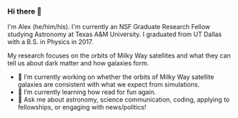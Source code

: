 ### Hi there 👋

I'm Alex (he/him/his). I'm currently an NSF Graduate Research Fellow studying Astronomy at Texas A&M University. I graduated from UT Dallas with a B.S. in Physics in 2017.

My research focuses on the orbits of Milky Way satellites and what they can tell us about dark matter and how galaxies form.
- 🔭 I’m currently working on whether the orbits of Milky Way satellite galaxies are consistent with what we expect from simulations.
- 🌱 I’m currently learning how read for fun again.
- 💬 Ask me about astronomy, science communication, coding, applying to fellowships, or engaging with news/politics!
